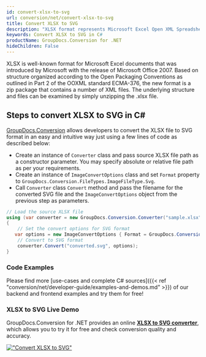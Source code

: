 ```yaml
---
id: convert-xlsx-to-svg
url: conversion/net/convert-xlsx-to-svg
title: Convert XLSX to SVG
description: "XLSX format represents Microsoft Excel Open XML Spreadsheet with .xlsx extension. Learn how to convert XLSX to SVG file programmatically in C# language using GroupDocs.Conversion for .NET library."
keywords: Convert XLSX to SVG in C#
productName: GroupDocs.Conversion for .NET
hideChildren: False
---
```


XLSX is well-known format for Microsoft Excel documents that was introduced by Microsoft with the release of Microsoft Office 2007. Based on structure organized according to the Open Packaging Conventions as outlined in Part 2 of the OOXML standard ECMA-376, the new format is a zip package that contains a number of XML files. The underlying structure and files can be examined by simply unzipping the .xlsx file.

## Steps to convert XLSX to SVG in C#

[GroupDocs.Conversion](https://products.groupdocs.com/conversion/net) allows developers to convert the XLSX file to SVG format in an easy and intuitive way just using a few lines of code as described below:

* Create an instance of `Converter` class and pass source XLSX file path as a constructor parameter. You may specify absolute or relative file path as per your requirements. 
* Create an instance of `ImageConvertOptions` class and set `Format` property to `GroupDocs.Conversion.FileTypes.ImageFileType.Svg`.
* Call `Converter` class `Convert` method and pass the filename for the converted SVG file and the `ImageConvertOptions` object from the previous step as parameters.

```csharp
// Load the source XLSX file
using (var converter = new GroupDocs.Conversion.Converter("sample.xlsx"))
{
    // Set the convert options for SVG format
   var options = new ImageConvertOptions { Format = GroupDocs.Conversion.FileTypes.ImageFileType.Svg };
    // Convert to SVG format
    converter.Convert("converted.svg", options);
}
```

### Code Examples

Please find more [use-cases and complete C# sources]({{< ref "conversion/net/developer-guide/examples-and-demos.md" >}}) of our backend and frontend examples and try them for free!

### XLSX to SVG Live Demo

GroupDocs.Conversion for .NET provides an online [**XLSX to SVG converter**](https://products.groupdocs.app/conversion/xlsx-to-svg), which allows you to try it for free and check conversion quality and accuracy.

[!["Convert XLSX to SVG"](conversion/net/images/convert-to-svg/convert-xlsx-to-svg.png)](https://products.groupdocs.app/conversion/xlsx-to-svg)